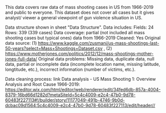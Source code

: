 This data covers raw data of mass shooting cases in US from 1966-2019 and public to everyone. This dataset does not cover all cases but it gives analyst/ viewer a general viewpoint of gun violence situation in US. 

Data structure shown in sheet "Data Structure". Data includes:
Fields: 24
Rows: 339 (339 cases)
Data coverage: partial (not included all mass shooting cases but typical ones) data from 1966-2019
Cleaned: Yes
Original data source: (1) https://www.kaggle.com/zusmani/us-mass-shootings-last-50-years?select=Mass+Shootings+Dataset.csv , (2) https://www.motherjones.com/politics/2012/12/mass-shootings-mother-jones-full-data/
Original data problems: Missing data, duplicate data, null data, partial or incomplete data (incomplete location name, missing latitude, longtitude, etc.), incorrect information (number of victims, etc.).

Data cleaning process: link
Data analysis - US Mass Shooting 1: Overview Analysis and Root Cause 1966-2019: https://editor.wix.com/html/editor/web/renderer/edit/34fed6db-857a-4004-8379-16bd66d1282d?metaSiteId=5c4c4009-e2c4-47b0-9d78-60483f227113#!/builder/story/11177049-491b-4746-9b0d-dcbac09d1564:5c4c4009-e2c4-47b0-9d78-60483f227113/edit/header//
